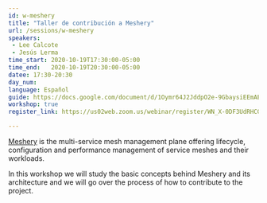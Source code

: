 ```yaml
---
id: w-meshery
title: "Taller de contribución a Meshery"
url: /sessions/w-meshery
speakers:
 - Lee Calcote
 - Jesús Lerma
time_start: 2020-10-19T17:30:00-05:00
time_end:   2020-10-19T20:30:00-05:00
datee: 17:30-20:30
day_num: 
language: Español
guide: https://docs.google.com/document/d/1Oymr64J2JddpO2e-9GbaysiEEmAEspvLILkpcJCM0k8/edit?usp=sharing
workshop: true
register_link: https://us02web.zoom.us/webinar/register/WN_X-0DF3UdRHCGU7SRGVYLWA

---
```


[Meshery](https://meshery.io) is the multi-service mesh management plane offering lifecycle, configuration and performance management of service meshes and their workloads.
<!--more-->

In this workshop we will study the basic concepts behind Meshery and its architecture and we will go over the process of how to contribute to the project.